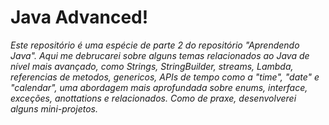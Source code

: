 # Java Advanced!

*Este repositório é uma espécie de parte 2 do repositório*
*"Aprendendo Java". Aqui me debrucarei sobre alguns temas*
*relacionados ao Java de nível mais avançado, como Strings,*
*StringBuilder, streams, Lambda, referencias de metodos,* 
*genericos, APIs de tempo como a "time", "date" e "calendar",*
*uma abordagem mais aprofundada sobre enums, interface, exceções,*
*anottations e relacionados. Como de praxe, desenvolverei* 
*alguns mini-projetos.* 
